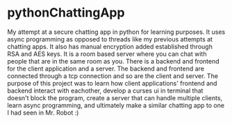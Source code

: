 # pythonChattingApp

My attempt at a secure chatting app in python for learning purposes.
It uses async programming as opposed to threads like my previous attempts at chatting apps. It also has manual encryption added established through RSA and AES keys.
It is a room based server where you can chat with people that are in the same room as you. There is a backend and frontend for the client application and a server.
The backend and frontend are connected through a tcp connection and so are the client and server. The purpose of this project was to learn how client applications' frontend and backend interact with eachother, develop a curses ui in terminal that doesn't block the program, create a server that can handle multiple clients, learn async programming, and ultimately make a similar chatting app to one I had seen in Mr. Robot :)
